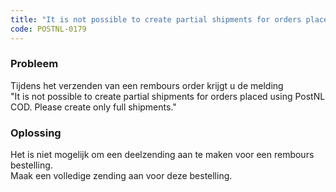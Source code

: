 ```yaml
---
title: "It is not possible to create partial shipments for orders placed using PostNL COD."
code: POSTNL-0179
---
```

### Probleem

Tijdens het verzenden van een rembours order krijgt u de melding  
"It is not possible to create partial shipments for orders placed using PostNL COD. Please create only full shipments."

### Oplossing  
Het is niet mogelijk om een deelzending aan te maken voor een rembours bestelling.  
Maak een volledige zending aan voor deze bestelling.
